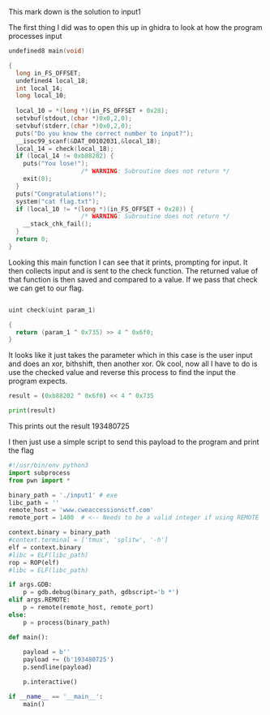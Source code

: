 This mark down is the solution to input1

The first thing I did was to open this up in ghidra to look at how the program processes input

```C
undefined8 main(void)

{
  long in_FS_OFFSET;
  undefined4 local_18;
  int local_14;
  long local_10;
  
  local_10 = *(long *)(in_FS_OFFSET + 0x28);
  setvbuf(stdout,(char *)0x0,2,0);
  setvbuf(stderr,(char *)0x0,2,0);
  puts("Do you know the correct number to input?");
  __isoc99_scanf(&DAT_00102031,&local_18);
  local_14 = check(local_18);
  if (local_14 != 0xb88202) {
    puts("You lose!");
                    /* WARNING: Subroutine does not return */
    exit(0);
  }
  puts("Congratulations!");
  system("cat flag.txt");
  if (local_10 != *(long *)(in_FS_OFFSET + 0x28)) {
                    /* WARNING: Subroutine does not return */
    __stack_chk_fail();
  }
  return 0;
}
```

Looking this main function I can see that it prints, prompting for input. It then collects input and is sent to the check function. The returned value of that function is then saved and compared to a value. If we pass that check we can get to our flag.

```C

uint check(uint param_1)

{
  return (param_1 ^ 0x735) >> 4 ^ 0x6f0;
}
```

It looks like it just takes the parameter which in this case is the user input and does an xor, bithshift, then another xor. Ok cool, now all I have to do is use the checked value and reverse this process to find the input the program expects.

```python
result = (0xb88202 ^ 0x6f0) << 4 ^ 0x735

print(result)
```

This prints out the result 193480725

I then just use a simple script to send this payload to the program and print the flag
```python
#!/usr/bin/env python3 
import subprocess
from pwn import *

binary_path = './input1' # exe
libc_path = ''
remote_host = 'www.cweaccessionsctf.com'
remote_port = 1400  # <-- Needs to be a valid integer if using REMOTE

context.binary = binary_path
#context.terminal = ['tmux', 'splitw', '-h']
elf = context.binary
#libc = ELF(libc_path)
rop = ROP(elf)
#libc = ELF(libc_path)

if args.GDB:
    p = gdb.debug(binary_path, gdbscript='b *')
elif args.REMOTE:
    p = remote(remote_host, remote_port)
else:
    p = process(binary_path)

def main():
    
    payload = b''
    payload += (b'193480725')
    p.sendline(payload)

    p.interactive()

if __name__ == '__main__':
    main()
```
<!--stackedit_data:
eyJoaXN0b3J5IjpbMTMzNjYxMTgxMCw5NTIyNzk4NTIsLTEwMz
gwNzUyOThdfQ==
-->
